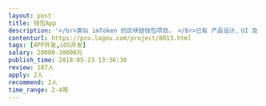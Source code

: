```yaml
---                
layout: post       
title: 钱包App           
description: '</br>类似 imToken 的区块链钱包项目。 </br>已有 产品设计、UI 及 API，制作 iOS App.</br></br>大约18个页面，主要功能包括：扫码、指纹/密码解锁、多语言支持等。</br></br>需要开发人员/团队，有一定经验。 </br>最好在必要时能 坐班/电话会议 一起解决问题。</br>'     
contenturl: https://pro.lagou.com/project/8013.html      
tags: [APP开发,iOS开发]            
salary: 20000-30000元          
publish_time: 2018-05-23 13:36:30         
review: 187人                   
apply: 2人                   
recommend: 2人                   
time_range: 2-4周              
---                 
```

